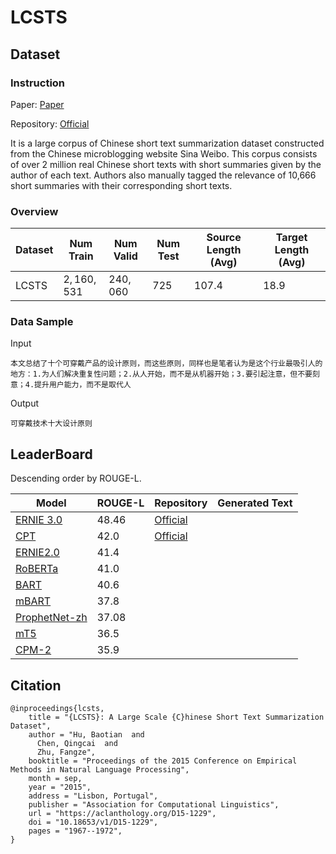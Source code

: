 # LCSTS

## Dataset

### Instruction

Paper: [Paper](https://arxiv.org/abs/1506.05865)

Repository: [Official](http://icrc.hitsz.edu.cn/Article/show/139.html)

It is a large corpus of Chinese short text summarization dataset constructed from the Chinese microblogging website Sina Weibo. This corpus consists of over 2 million real Chinese short texts with short summaries given by the author of each text. Authors also manually tagged the relevance of 10,666 short summaries with their corresponding short texts.

### Overview

| Dataset | Num Train   | Num Valid | Num Test | Source Length (Avg) | Target Length (Avg) |
| ------- | ----------- | --------- | -------- | ------------------- | ------------------- |
| LCSTS   | $2,160,531$ | $240,060$ | $725$    | 107.4               | 18.9                |

### Data Sample

Input
```
本文总结了十个可穿戴产品的设计原则，而这些原则，同样也是笔者认为是这个行业最吸引人的地方：1.为人们解决重复性问题；2.从人开始，而不是从机器开始；3.要引起注意，但不要刻意；4.提升用户能力，而不是取代人
```
Output
```
可穿戴技术十大设计原则
```
## LeaderBoard

Descending order by ROUGE-L.

| Model                                                 | ROUGE-L | Repository                                                   | Generated Text |
| ----------------------------------------------------- | ------- | ------------------------------------------------------------ | -------------- |
| [ERNIE 3.0](https://arxiv.org/pdf/2107.02137.pdf)     | $48.46$ | [Official](https://github.com/PaddlePaddle/PaddleNLP/tree/develop/model_zoo/ernie-3.0) |                |
| [CPT](https://arxiv.org/pdf/2109.05729.pdf)           | $42.0$  | [Official](https://github.com/fastnlp/CPT)                   |                |
| [ERNIE2.0](https://arxiv.org/pdf/2109.05729.pdf)      | $41.4$  |                                                              |                |
| [RoBERTa](https://arxiv.org/pdf/2109.05729.pdf)       | $41.0$  |                                                              |                |
| [BART](https://arxiv.org/pdf/2109.05729.pdf)          | $40.6$  |                                                              |                |
| [mBART](https://arxiv.org/pdf/2109.05729.pdf)         | $37.8$  |                                                              |                |
| [ProphetNet-zh](https://arxiv.org/pdf/2107.02137.pdf) | $37.08$ |                                                              |                |
| [mT5](https://arxiv.org/pdf/2109.05729.pdf)           | $36.5$  |                                                              |                |
| [CPM-2](https://arxiv.org/pdf/2109.05729.pdf)         | $35.9$  |                                                              |                |

## Citation

```
@inproceedings{lcsts,
    title = "{LCSTS}: A Large Scale {C}hinese Short Text Summarization Dataset",
    author = "Hu, Baotian  and
      Chen, Qingcai  and
      Zhu, Fangze",
    booktitle = "Proceedings of the 2015 Conference on Empirical Methods in Natural Language Processing",
    month = sep,
    year = "2015",
    address = "Lisbon, Portugal",
    publisher = "Association for Computational Linguistics",
    url = "https://aclanthology.org/D15-1229",
    doi = "10.18653/v1/D15-1229",
    pages = "1967--1972",
}
```